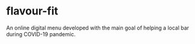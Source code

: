 # flavour-fit

An online digital menu developed with the main goal of helping a local bar during COVID-19 pandemic.
